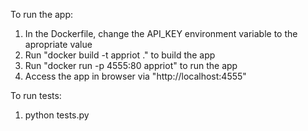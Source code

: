 To run the app:

1) In the Dockerfile, change the API_KEY environment variable to the apropriate value
2) Run "docker build -t appriot ." to build the app
3) Run "docker run -p 4555:80 appriot" to run the app
4) Access the app in browser via "http://localhost:4555"

To run tests:

1) python tests.py